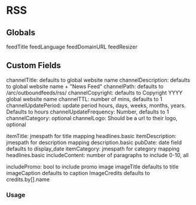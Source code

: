 # RSS

## Globals

feedTitle
feedLanguage
feedDomainURL
feedResizer

## Custom Fields

channelTitle: defaults to global website name
channelDescription: defaults to global website name + "News Feed"
channelPath: defaults to /arc/outboundfeeds/rss/
channelCopyright: defaults to Copyright YYYY global website name
channelTTL: number of mins, defaults to 1
channelUpdatePeriod: update period hours, days, weeks, months, years. Defaults to hours
channelUpdateFrequency: Number, defaults to 1
channelCategory: optional
channelLogo: Should be a url to their logo, optional

itemTitle: jmespath for title mapping headlines.basic
itemDescription: jmespath for description mapping description.basic
pubDate: date field defaults to display_date
itemCategory: jmespath for category mapping headlines.basic
includeContent: number of paragraphs to include 0-10, all

includePromo: bool to include promo image
imageTitle defaults to title
imageCaption defaults to caption
ImageCredits defaults to credits.by[].name

### Usage
